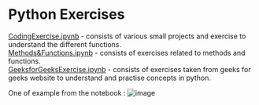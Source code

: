 # Python Exercises

[CodingExercise.ipynb](https://github.com/LearningPratik/PythonExercises/blob/main/CodingExercises.ipynb) - consists of various small projects and exercise to understand the different functions.
<br>
[Methods&Functions.ipynb](https://github.com/LearningPratik/PythonExercises/blob/main/Methods%26Functions.ipynb) - consists of exercises related to methods and functions.
<br>
[GeeksforGeeksExercise.ipynb](https://github.com/LearningPratik/PythonExercises/blob/main/Geeks4GeeksExercise.ipynb) - consists of exercises taken from geeks for geeks website to understand and practise concepts in python.
<br>

One of example from the notebook : 
![image](https://github.com/LearningPratik/PythonExercises/assets/139999671/7d0081fc-283b-4685-879b-3ac90fb085a2)
